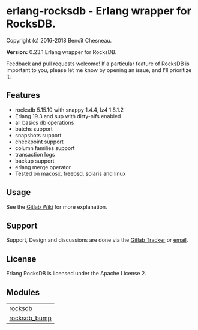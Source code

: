 

# erlang-rocksdb - Erlang wrapper for RocksDB. #

Copyright (c) 2016-2018 Benoît Chesneau.

__Version:__ 0.23.1 Erlang wrapper for RocksDB.

Feedback and pull requests welcome! If a particular feature of RocksDB is important to you, please let me know by opening an issue, and I'll prioritize it.

## Features

- rocksdb 5.15.10 with snappy 1.4.4, lz4 1.8.1.2
- Erlang 19.3 and sup with dirty-nifs enabled
- all basics db operations
- batchs support
- snapshots support
- checkpoint support
- column families support
- transaction logs
- backup support
- erlang merge operator
- Tested on macosx, freebsd, solaris and linux

## Usage

See the [Gitlab Wiki](https://gitlab.com/barrel-db/erlang-rocksdb/wikis/home) for more explanation.

## Support

Support, Design and discussions are done via the [Gitlab Tracker](https://gitlab.com/barrel-db/erlang-rocksdb/issues) or [email](mailto:incoming+barrel-db/erlang-rocksdb@gitlab.com).

## License

Erlang RocksDB is licensed under the Apache License 2.


## Modules ##


<table width="100%" border="0" summary="list of modules">
<tr><td><a href="http://gitlab.com/barrel-db/erlang-rocksdb/blob/master/doc/rocksdb.md" class="module">rocksdb</a></td></tr>
<tr><td><a href="http://gitlab.com/barrel-db/erlang-rocksdb/blob/master/doc/rocksdb_bump.md" class="module">rocksdb_bump</a></td></tr></table>

